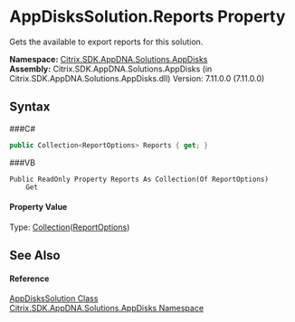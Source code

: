 # AppDisksSolution.Reports Property 
 

Gets the available to export reports for this solution.

**Namespace:**&nbsp;<a href="N_Citrix_SDK_AppDNA_Solutions_AppDisks">Citrix.SDK.AppDNA.Solutions.AppDisks</a><br />**Assembly:**&nbsp;Citrix.SDK.AppDNA.Solutions.AppDisks (in Citrix.SDK.AppDNA.Solutions.AppDisks.dll) Version: 7.11.0.0 (7.11.0.0)

## Syntax

###C#
```csharp
public Collection<ReportOptions> Reports { get; }
```

###VB
```vbnet
Public ReadOnly Property Reports As Collection(Of ReportOptions)
	Get
```


#### Property Value
Type: <a href="http://msdn2.microsoft.com/en-us/library/ms132397" target="_blank">Collection</a>(<a href="T_Citrix_SDK_AppDNA_Reporting_ReportOptions">ReportOptions</a>)

## See Also


#### Reference
<a href="T_Citrix_SDK_AppDNA_Solutions_AppDisks_AppDisksSolution">AppDisksSolution Class</a><br /><a href="N_Citrix_SDK_AppDNA_Solutions_AppDisks">Citrix.SDK.AppDNA.Solutions.AppDisks Namespace</a><br />
